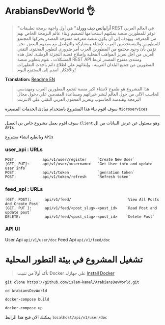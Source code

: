 # ArabiansDevWorld 👌
> **"أرابيانس ديف وورلد"** هي أول واجهة برمجة تطبيقات REST في العالم العربي
> توفر للمطورين منصة يمكنهم استخدامها لتصميم وبناء عالم البرمجة الخاص بهم من المعرفة.
> ويهدف إلى أن يكون منصة معرفية مفتوحة المصدر يحركها المجتمع للمطورين والمستخدمين العرب
> لإنشاء ومشاركة والتواصل مع بعضهم البعض. نحن نؤمن بأن وجود مجتمع من المطورين العرب
> أمر ضروري لتطوير المحتوى التقني العربي من أجل تعزيز المواهب المحلية وإصلاح قضية التجزئة الوطنية.
> لحل هذه المشكلات ، نقوم بتطوير منصة REST API ومنتدى مفتوح المصدر لربط المطورين من جميع البلدان العربية ،
> وإبقائهم على اطلاع دائم بأحدث التطورات والأفكار. انضم إلى المجتمع اليوم!

**Translation:**
[Readme EN](README_en.md)

>هذا المشروع هو طموح لانشاء اكبر منصة لتجمع المطورين العرب
>ومهندسي الحاسب الآلي من حول العالم
>لنشر خبراتهم ومساعدة المقدمين علي دخول مجال البرمجة وهندسة الحاسوب
>وتعزيز المحتوي العربي التقني علي الانترنت

سوف اقوم بناء هذا المشروع باستخدام مبادئ  الخدمات المصغرة `Microservices`

---
سوف اقوم بعمل مشروع خاص بي العميل `Client`  وهو مسئول عن عرض البيانات من ال `APIs`

وبالطبع انشاء مشروع `APIs`


### user_api : URLs
```shell
POST:            api/v1/user/register     `Create New User`
[GET, PUT]:      api/v1/user/<username>   `Get User info and update user info` 
POST:            api/v1/token             `genration token`
POST:            api/v1/token/refresh     `Refresh token`
```

### feed_api : URLs
```shell
[GET, POST]:      api/v1/feed/                         `View All Posts And Create Post`
[GET, PUT ]:      api/v1/feed/<post_slug>-<post_id>    `Read Post and update post`
DELETE:           api/v1/feed/<post_slug>-<post_id>    `Delete Post`
```

### API UI
User Api `api/v1/user/doc`
Feed Api `api/v1/feed/doc`

# تشغيل المشروع في بيئة التطور المحلية
>  تأكد أولاً من تثبيت Docker علي جهازك [Install Docker](https://docs.docker.com/get-docker/)

```shell
git clone https://github.com/islam-kamel/ArabiansDevWorld.git
```
```shell
cd ArabiansDevWorld
```
```shell
docker-compose build
```
```shell
docker-compose up
```
يمكنك الان فتح هذا الرابط `localhost/api/v1/user/doc`

